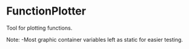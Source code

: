 # FunctionPlotter
Tool for plotting functions.

Note:
-Most graphic container variables left as static for easier testing.

